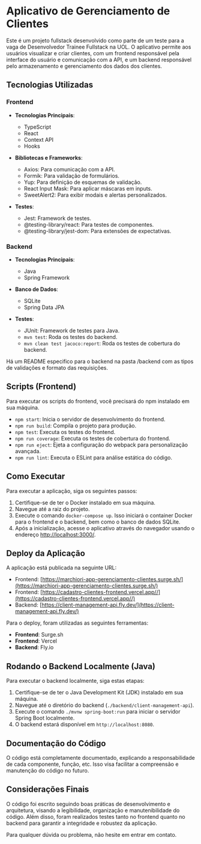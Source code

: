 # Aplicativo de Gerenciamento de Clientes

Este é um projeto fullstack desenvolvido como parte de um teste para a vaga de Desenvolvedor Trainee Fullstack na UOL. O aplicativo permite aos usuários visualizar e criar clientes, com um frontend responsável pela interface do usuário e comunicação com a API, e um backend responsável pelo armazenamento e gerenciamento dos dados dos clientes.

## Tecnologias Utilizadas

### Frontend

- **Tecnologias Principais**:
  - TypeScript
  - React
  - Context API
  - Hooks

- **Bibliotecas e Frameworks**:
  - Axios: Para comunicação com a API.
  - Formik: Para validação de formulários.
  - Yup: Para definição de esquemas de validação.
  - React Input Mask: Para aplicar máscaras em inputs.
  - SweetAlert2: Para exibir modais e alertas personalizados.

- **Testes**:
  - Jest: Framework de testes.
  - @testing-library/react: Para testes de componentes.
  - @testing-library/jest-dom: Para extensões de expectativas.

### Backend

- **Tecnologias Principais**:
  - Java
  - Spring Framework

- **Banco de Dados**:
  - SQLite
  - Spring Data JPA

- **Testes**:
  - JUnit: Framework de testes para Java.
  - `mvn test`: Roda os testes do backend.
  - `mvn clean test jacoco:report`: Roda os testes de cobertura do backend.

Há um README especifico para o backend na pasta /backend com as tipos de validações e formato das requisições.

## Scripts (Frontend)

Para executar os scripts do frontend, você precisará do npm instalado em sua máquina.

- `npm start`: Inicia o servidor de desenvolvimento do frontend.
- `npm run build`: Compila o projeto para produção.
- `npm test`: Executa os testes do frontend.
- `npm run coverage`: Executa os testes de cobertura do frontend.
- `npm run eject`: Ejeta a configuração do webpack para personalização avançada.
- `npm run lint`: Executa o ESLint para análise estática do código.

## Como Executar

Para executar a aplicação, siga os seguintes passos:

1. Certifique-se de ter o Docker instalado em sua máquina.
2. Navegue até a raiz do projeto.
3. Execute o comando `docker-compose up`. Isso iniciará o container Docker para o frontend e o backend, bem como o banco de dados SQLite.
4. Após a inicialização, acesse o aplicativo através do navegador usando o endereço [http://localhost:3000/](http://localhost:3000/).

## Deploy da Aplicação

A aplicação está publicada na seguinte URL:
- Frontend: [https://marchiori-app-gerenciamento-clientes.surge.sh/](https://marchiori-app-gerenciamento-clientes.surge.sh/)
- Frontend: [https://cadastro-clientes-frontend.vercel.app//](https://cadastro-clientes-frontend.vercel.app//)
- Backend: [https://client-management-api.fly.dev/](https://client-management-api.fly.dev/)

Para o deploy, foram utilizadas as seguintes ferramentas:
- **Frontend**: Surge.sh
- **Frontend**: Vercel
- **Backend**: Fly.io

## Rodando o Backend Localmente (Java)

Para executar o backend localmente, siga estas etapas:

1. Certifique-se de ter o Java Development Kit (JDK) instalado em sua máquina.
2. Navegue até o diretório do backend (`./backend/client-management-api`).
3. Execute o comando `./mvnw spring-boot:run` para iniciar o servidor Spring Boot localmente.
4. O backend estará disponível em `http://localhost:8080`.

## Documentação do Código

O código está completamente documentado, explicando a responsabilidade de cada componente, função, etc. Isso visa facilitar a compreensão e manutenção do código no futuro.

## Considerações Finais

O código foi escrito seguindo boas práticas de desenvolvimento e arquitetura, visando a legibilidade, organização e manutenibilidade do código. Além disso, foram realizados testes tanto no frontend quanto no backend para garantir a integridade e robustez da aplicação.

Para qualquer dúvida ou problema, não hesite em entrar em contato.
